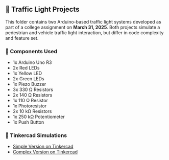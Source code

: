 ## 🚦 Traffic Light Projects

This folder contains two Arduino-based traffic light systems developed as part of a college assignment on **March 31, 2025**. Both projects simulate a pedestrian and vehicle traffic light interaction, but differ in code complexity and feature set.

### 🔧 Components Used
- 1x Arduino Uno R3  
- 2x Red LEDs  
- 1x Yellow LED  
- 2x Green LEDs  
- 1x Piezo Buzzer  
- 3x 330 Ω Resistors  
- 2x 140 Ω Resistors  
- 1x 110 Ω Resistor  
- 1x Photoresistor  
- 2x 10 kΩ Resistors  
- 1x 250 kΩ Potentiometer  
- 1x Push Button  


### 🔗 Tinkercad Simulations
- [Simple Version on Tinkercad](https://www.tinkercad.com/things/g3KUkOvhGCf-semaforo-vsimples?sharecode=yPYV5Q7itJuGma04rzWlx3F_K8guXiuEtGiBiHkX_tk)  
- [Complex Version on Tinkercad](https://www.tinkercad.com/things/4PPBprsqBDd-semaforo-vcomplexa)
  
